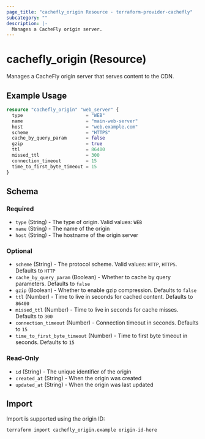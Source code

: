 ```yaml
---
page_title: "cachefly_origin Resource - terraform-provider-cachefly"
subcategory: ""
description: |-
  Manages a CacheFly origin server.
---
```


# cachefly_origin (Resource)

Manages a CacheFly origin server that serves content to the CDN.

## Example Usage

```terraform
resource "cachefly_origin" "web_server" {
  type                       = "WEB"
  name                       = "main-web-server"
  host                       = "web.example.com"
  scheme                     = "HTTPS"
  cache_by_query_param       = false
  gzip                       = true
  ttl                        = 86400
  missed_ttl                 = 300
  connection_timeout         = 15
  time_to_first_byte_timeout = 15
}
```

## Schema

### Required

- `type` (String) - The type of origin. Valid values: `WEB`
- `name` (String) - The name of the origin
- `host` (String) - The hostname of the origin server

### Optional

- `scheme` (String) - The protocol scheme. Valid values: `HTTP`, `HTTPS`. Defaults to `HTTP`
- `cache_by_query_param` (Boolean) - Whether to cache by query parameters. Defaults to `false`
- `gzip` (Boolean) - Whether to enable gzip compression. Defaults to `false`
- `ttl` (Number) - Time to live in seconds for cached content. Defaults to `86400`
- `missed_ttl` (Number) - Time to live in seconds for cache misses. Defaults to `300`
- `connection_timeout` (Number) - Connection timeout in seconds. Defaults to `15`
- `time_to_first_byte_timeout` (Number) - Time to first byte timeout in seconds. Defaults to `15`

### Read-Only

- `id` (String) - The unique identifier of the origin
- `created_at` (String) - When the origin was created
- `updated_at` (String) - When the origin was last updated

## Import

Import is supported using the origin ID:

```shell
terraform import cachefly_origin.example origin-id-here
```